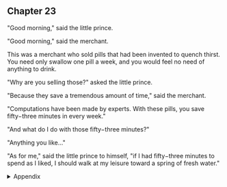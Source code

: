 ## Chapter 23



"Good morning," said the little prince.

"Good morning," said the merchant.

This was a merchant who sold pills that had been invented to quench thirst. You
need only swallow one pill a week, and you would feel no need of anything to
drink.

"Why are you selling those?" asked the little prince.

"Because they save a tremendous amount of time," said the merchant.

"Computations have been made by experts. With these pills, you save fifty−three
minutes in every week."

"And what do I do with those fifty−three minutes?"

"Anything you like..."

"As for me," said the little prince to himself, "if I had fifty−three minutes to spend
as I liked, I should walk at my leisure toward a spring of fresh water."


<details>
<summary>Appendix</summary>


</details>